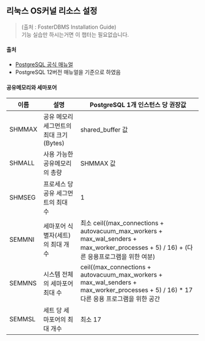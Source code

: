 ## 리눅스 OS커널 리소스 설정
> (출처 : FosterDBMS Installation Guide)    
> 기능 실습만 하시는거면 이 챕터는 필요없습니다.

#### 출처
- [PostgreSQL 공식 매뉴얼](https://www.postgresql.org/docs/current/kernel-resources.html#LINUX-HUGE-PAGES)
- PostgreSQL 12버전 매뉴얼을 기준으로 하였음

#### 공유메모리와 세마포어
| 이름 | 설명 | PostgreSQL 1개 인스턴스 당 권장값 | 
| --- | --- | --- |
| SHMMAX | 공유 메모리 세그먼트의 최대 크기 (Bytes) | shared_buffer 값 | 
| SHMALL | 사용 가능한 공유메모리의 총량 | SHMMAX 값 | 
| SHMSEG | 프로세스 당 공유 세그먼트의 최대 수 | 1 |
| SEMMNI | 세마포어 식별자(세트)의 최대 개수 | 최소 ceil((max_connections + autovacuum_max_workers + max_wal_senders + max_worker_processes + 5) / 16) + (다른 응용프로그램을 위한 여분) |
| SEMMNS | 시스템 전체의 세마포어 최대 수 |  ceil((max_connections + autovacuum_max_workers + max_wal_senders + max_worker_processes + 5) / 16) * 17다른 응용 프로그램을 위한 공간 |
| SEMMSL | 세트 당 세마포어의 최대 개수 | 최소 17 |
